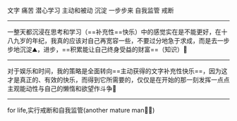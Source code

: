 文字 痛苦 潜心学习 主动和被动 沉淀 一步步来 自我监管 戒断
*********
一整天都沉浸在思考和学习（==补充性==快乐）中的感觉实在是不能更好，在十八九岁的年纪，我真的应该对自己再宽容一些，不要过分地急于求成，而是去一步步地沉淀⛰，进步，==积累能让自己终身受益的财富==（知识）📖
*********
对于娱乐和时间，我的策略是全面转向==主动获得的文字补充性快乐==，因为这才是真正的、有效的快乐，而得到它所需要的，仅仅是在开始的那一刻发挥一点点主观能动性与自己的懒惰和欲望作斗争💪
*******
for life,实行戒断和自我监管(another mature man👨‍💻)